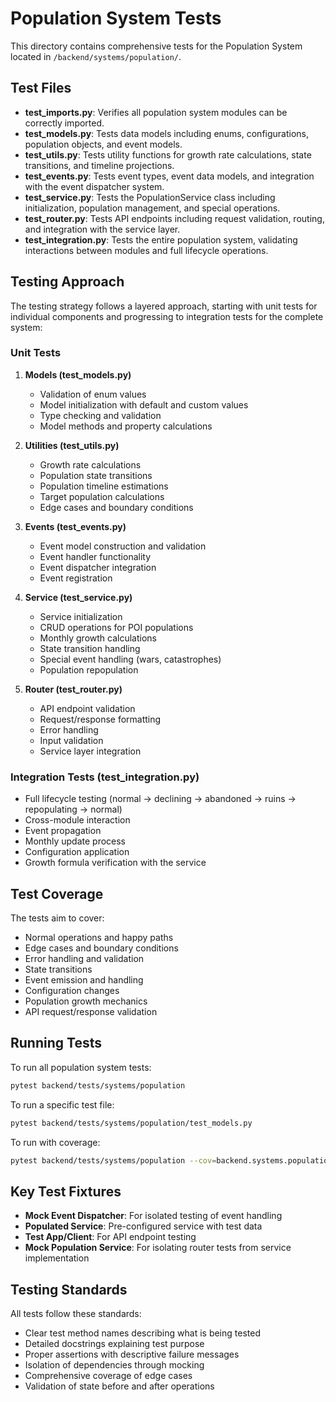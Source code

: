 # Population System Tests

This directory contains comprehensive tests for the Population System located in `/backend/systems/population/`.

## Test Files

- **test_imports.py**: Verifies all population system modules can be correctly imported.
- **test_models.py**: Tests data models including enums, configurations, population objects, and event models.
- **test_utils.py**: Tests utility functions for growth rate calculations, state transitions, and timeline projections.
- **test_events.py**: Tests event types, event data models, and integration with the event dispatcher system.
- **test_service.py**: Tests the PopulationService class including initialization, population management, and special operations.
- **test_router.py**: Tests API endpoints including request validation, routing, and integration with the service layer.
- **test_integration.py**: Tests the entire population system, validating interactions between modules and full lifecycle operations.

## Testing Approach

The testing strategy follows a layered approach, starting with unit tests for individual components and progressing to integration tests for the complete system:

### Unit Tests

1. **Models (test_models.py)**
   - Validation of enum values
   - Model initialization with default and custom values
   - Type checking and validation
   - Model methods and property calculations

2. **Utilities (test_utils.py)**
   - Growth rate calculations
   - Population state transitions
   - Population timeline estimations
   - Target population calculations
   - Edge cases and boundary conditions

3. **Events (test_events.py)**
   - Event model construction and validation
   - Event handler functionality
   - Event dispatcher integration
   - Event registration

4. **Service (test_service.py)**
   - Service initialization
   - CRUD operations for POI populations
   - Monthly growth calculations
   - State transition handling
   - Special event handling (wars, catastrophes)
   - Population repopulation

5. **Router (test_router.py)**
   - API endpoint validation
   - Request/response formatting
   - Error handling
   - Input validation
   - Service layer integration

### Integration Tests (test_integration.py)

- Full lifecycle testing (normal → declining → abandoned → ruins → repopulating → normal)
- Cross-module interaction
- Event propagation
- Monthly update process
- Configuration application
- Growth formula verification with the service

## Test Coverage

The tests aim to cover:

- Normal operations and happy paths
- Edge cases and boundary conditions
- Error handling and validation
- State transitions
- Event emission and handling
- Configuration changes
- Population growth mechanics
- API request/response validation

## Running Tests

To run all population system tests:

```bash
pytest backend/tests/systems/population
```

To run a specific test file:

```bash
pytest backend/tests/systems/population/test_models.py
```

To run with coverage:

```bash
pytest backend/tests/systems/population --cov=backend.systems.population
```

## Key Test Fixtures

- **Mock Event Dispatcher**: For isolated testing of event handling
- **Populated Service**: Pre-configured service with test data
- **Test App/Client**: For API endpoint testing
- **Mock Population Service**: For isolating router tests from service implementation

## Testing Standards

All tests follow these standards:

- Clear test method names describing what is being tested
- Detailed docstrings explaining test purpose
- Proper assertions with descriptive failure messages
- Isolation of dependencies through mocking
- Comprehensive coverage of edge cases
- Validation of state before and after operations 